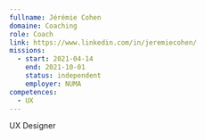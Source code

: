 ```yaml
---
fullname: Jérémie Cohen
domaine: Coaching
role: Coach
link: https://www.linkedin.com/in/jeremiecohen/
missions:
  - start: 2021-04-14
    end: 2021-10-01
    status: independent
    employer: NUMA
competences:
  - UX
---
```

UX Designer